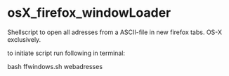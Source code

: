 osX_firefox_windowLoader
========================

Shellscript to open all adresses from a ASCII-file in new firefox tabs. OS-X exclusively. 

to initiate script run following in terminal:

bash ffwindows.sh webadresses